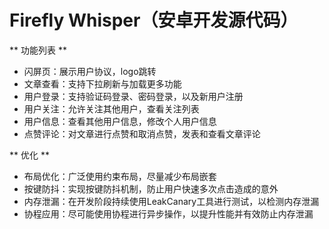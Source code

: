 # Firefly Whisper（安卓开发源代码）

** 功能列表 **

- 闪屏页：展示用户协议，logo跳转
- 文章查看：支持下拉刷新与加载更多功能
- 用户登录：支持验证码登录、密码登录，以及新用户注册
- 用户关注：允许关注其他用户，查看关注列表
- 用户信息：查看其他用户信息，修改个人用户信息
- 点赞评论：对文章进行点赞和取消点赞，发表和查看文章评论

** 优化 **

- 布局优化：广泛使用约束布局，尽量减少布局嵌套
- 按键防抖：实现按键防抖机制，防止用户快速多次点击造成的意外
- 内存泄漏：在开发阶段持续使用LeakCanary工具进行测试，以检测内存泄漏
- 协程应用：尽可能使用协程进行异步操作，以提升性能并有效防止内存泄漏


